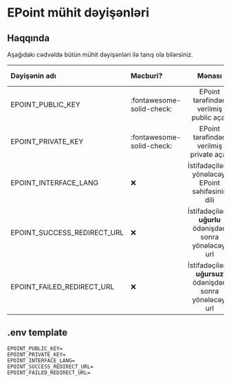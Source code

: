 # EPoint mühit dəyişənləri

## Haqqında

Aşağıdakı cədvəldə bütün mühit dəyişənləri ilə tanış ola bilərsiniz.

| Dəyişənin adı               | Məcburi?                  |                           Mənası                           | Default dəyəri |
| :-------------------------- | :------------------------ | :--------------------------------------------------------: | :------------: |
| EPOINT_PUBLIC_KEY           | :fontawesome-solid-check: |           EPoint tərəfindən verilmiş public açar           |      `-`       |
| EPOINT_PRIVATE_KEY          | :fontawesome-solid-check: |          EPoint tərəfindən verilmiş private açar           |      `-`       |
| EPOINT_INTERFACE_LANG       | :x:                       |     İstifadəçilərin yönələcəyi EPoint səhifəsinin dili     |      `az`      |
| EPOINT_SUCCESS_REDIRECT_URL | :x:                       | İstifadəçilərin **uğurlu** ödənişdən sonra yönələcəyi url  |      `-`       |
| EPOINT_FAILED_REDIRECT_URL  | :x:                       | İstifadəçilərin **uğursuz** ödənişdən sonra yönələcəyi url |      `-`       |

## .env template

```text
EPOINT_PUBLIC_KEY=
EPOINT_PRIVATE_KEY=
EPOINT_INTERFACE_LANG=
EPOINT_SUCCESS_REDIRECT_URL=
EPOINT_FAILED_REDIRECT_URL=
```
